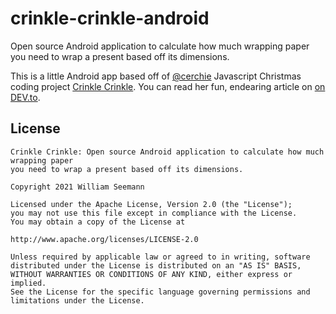 # crinkle-crinkle-android
Open source Android application to calculate how much wrapping paper you need to wrap a present based off its dimensions.

This is a little Android app based off of [@cerchie](https://github.com/Cerchie) Javascript Christmas coding project [Crinkle Crinkle](https://github.com/Cerchie/crinkle-crinkle).
You can read her fun, endearing article on [on DEV.to](https://dev.to/cerchie/my-family-solves-a-code-challenge-14ea).

License
-------

```
Crinkle Crinkle: Open source Android application to calculate how much wrapping paper
you need to wrap a present based off its dimensions.

Copyright 2021 William Seemann

Licensed under the Apache License, Version 2.0 (the "License");
you may not use this file except in compliance with the License.
You may obtain a copy of the License at

http://www.apache.org/licenses/LICENSE-2.0

Unless required by applicable law or agreed to in writing, software
distributed under the License is distributed on an "AS IS" BASIS,
WITHOUT WARRANTIES OR CONDITIONS OF ANY KIND, either express or implied.
See the License for the specific language governing permissions and
limitations under the License.

